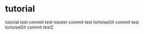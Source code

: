 # tutorial
tutorial
test
commit test
master commit test
tortoiseGit commit test
tortoiseGit commit test2

